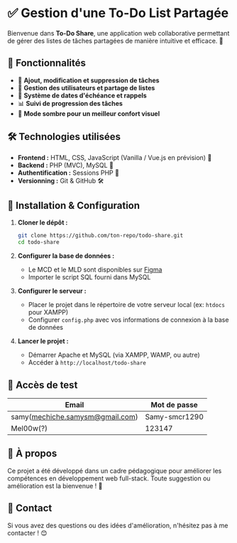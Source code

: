 # ✅ Gestion d'une To-Do List Partagée

Bienvenue dans **To-Do Share**, une application web collaborative permettant de gérer des listes de tâches partagées de manière intuitive et efficace. 🚀

## 🎯 Fonctionnalités

- 📝 **Ajout, modification et suppression de tâches**
- 👥 **Gestion des utilisateurs et partage de listes**
- 📅 **Système de dates d'échéance et rappels**
- 📊 **Suivi de progression des tâches**
- 🌙 **Mode sombre pour un meilleur confort visuel**

## 🛠️ Technologies utilisées

- **Frontend :** HTML, CSS, JavaScript (Vanilla / Vue.js en prévision) 🎨
- **Backend :** PHP (MVC), MySQL 🐘
- **Authentification :** Sessions PHP 🔐
- **Versionning :** Git & GitHub 🛠️

## 📌 Installation & Configuration

1. **Cloner le dépôt :**
   ```bash
   git clone https://github.com/ton-repo/todo-share.git
   cd todo-share
   ```

2. **Configurer la base de données :**
   - Le MCD et le MLD sont disponibles sur [Figma](https://www.figma.com/design/Ym08e9Uqb35GizNqK067gq/ECF-2-TO-DO-list?node-id=0-1&p=f&t=lqnj3lHGfq5P5Q5V-0)
   - Importer le script SQL fourni dans MySQL

3. **Configurer le serveur :**
   - Placer le projet dans le répertoire de votre serveur local (ex: `htdocs` pour XAMPP)
   - Configurer `config.php` avec vos informations de connexion à la base de données

4. **Lancer le projet :**
   - Démarrer Apache et MySQL (via XAMPP, WAMP, ou autre)
   - Accéder à `http://localhost/todo-share`

## 🔑 Accès de test

| Email | Mot de passe |
|--------|-------------|
| samy(mechiche.samysm@gmail.com) | Samy-smcr1290 |
| Mel00w(?) | 123147 |

## 📜 À propos

Ce projet a été développé dans un cadre pédagogique pour améliorer les compétences en développement web full-stack. Toute suggestion ou amélioration est la bienvenue ! 🚀

## 📧 Contact

Si vous avez des questions ou des idées d'amélioration, n'hésitez pas à me contacter ! 😊

